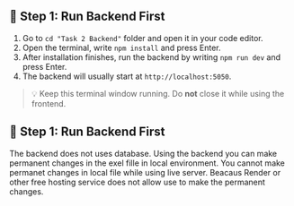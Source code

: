 ## 🔧 Step 1: Run Backend First

1. Go to `cd "Task 2 Backend"` folder and open it in your code editor.
2. Open the terminal, write `npm install` and press Enter.
3. After installation finishes, run the backend by writing `npm run dev` and press Enter.
4. The backend will usually start at `http://localhost:5050`.

> 💡 Keep this terminal window running. Do **not** close it while using the frontend.

## 🔧 Step 1: Run Backend First
The backend does not uses database.
Using the backend you can make permanent changes in the exel fille in local environment.
You cannot make permanet changes in local file while using live server. Beacaus Render or other free hosting service does not allow use to make the permanent changes.
